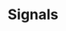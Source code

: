 ---
title: 'Signals'
description: 'Overview of the new/old concept of signals'
isDraft: true
pubDate: '12 Aug 2023'
heroImage: ''
---
